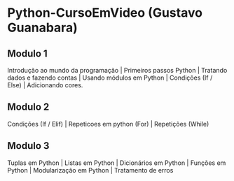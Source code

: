 # Python-CursoEmVideo (Gustavo Guanabara)

<h2> Modulo 1 </h2>
Introdução ao mundo da programação | Primeiros passos Python | Tratando dados e fazendo contas | Usando módulos em Python | Condições (If / Else) | Adicionando cores.

<h2> Modulo 2 </h2>
Condições (If / Elif) | Repeticoes em python (For) | Repetições (While)

<h2> Modulo 3 </h2>
Tuplas em Python | Listas em Python | Dicionários em Python | Funções em Python | Modularização em Python | Tratamento de erros 
